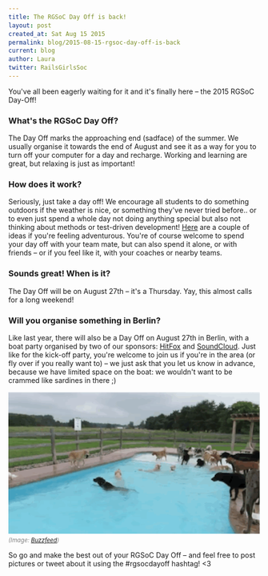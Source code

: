 ```yaml
---
title: The RGSoC Day Off is back!
layout: post
created_at: Sat Aug 15 2015
permalink: blog/2015-08-15-rgsoc-day-off-is-back
current: blog
author: Laura
twitter: RailsGirlsSoc
---
```


You've all been eagerly waiting for it and it's finally here – the 2015 RGSoC Day-Off!  

### What's the RGSoC Day Off?
The Day Off marks the approaching end (sadface) of the summer. We usually organise it towards the end of August and see it as a way for you to turn off your computer for a day and recharge. Working and learning are great, but relaxing is just as important!  

### How does it work?  
Seriously, just take a day off! We encourage all students to do something outdoors if the weather is nice, or something they've never tried before.. or to even just spend a whole day not doing anything special but also not thinking about methods or test-driven development! [Here](http://railsgirlssummerofcode.org/blog/rgsoc-day-off/) are a couple of ideas if you're feeling adventurous. You're of course welcome to spend your day off with your team mate, but can also spend it alone, or with friends – or if you feel like it, with your coaches or nearby teams.  

### Sounds great! When is it?
The Day Off will be on August 27th – it's a Thursday. Yay, this almost calls for a long weekend!

### Will you organise something in Berlin?
Like last year, there will also be a Day Off on August 27th in Berlin, with a boat party organised by two of our sponsors: [HitFox](http://www.hitfoxgroup.com/) and [SoundCloud](https://soundcloud.com). Just like for the kick-off party, you're welcome to join us if you're in the area (or fly over if you really want to) – we just ask that you let us know in advance, because we have limited space on the boat: we wouldn't want to be crammed like sardines in there ;)  

<img src="/img/blog/2015/rgsoc-day-off.gif">
<font color="grey"><small><i>(Image: <a href="http://www.buzzfeed.com/rossalynwarren/these-dogs-paddling-at-a-doggy-daycare-pool-party-are-ridicu" target="_blank">Buzzfeed</a>)</i></small></font>  


So go and make the best out of your RGSoC Day Off – and feel free to post pictures or tweet about it using the #rgsocdayoff hashtag! <3


